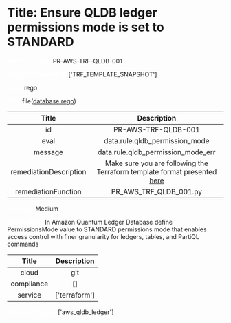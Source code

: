 



# Title: Ensure QLDB ledger permissions mode is set to STANDARD


***<font color="white">Master Test Id:</font>*** PR-AWS-TRF-QLDB-001

***<font color="white">Master Snapshot Id:</font>*** ['TRF_TEMPLATE_SNAPSHOT']

***<font color="white">type:</font>*** rego

***<font color="white">rule:</font>*** file([database.rego])  
  
  
  
  

|Title|Description|
| :---: | :---: |
|id|PR-AWS-TRF-QLDB-001|
|eval|data.rule.qldb_permission_mode|
|message|data.rule.qldb_permission_mode_err|
|remediationDescription|Make sure you are following the Terraform template format presented <a href='https://registry.terraform.io/providers/hashicorp/aws/latest/docs/resources/qldb_ledger' target='_blank'>here</a>|
|remediationFunction|PR_AWS_TRF_QLDB_001.py|


***<font color="white">Severity:</font>*** Medium

***<font color="white">Description:</font>*** In Amazon Quantum Ledger Database define PermissionsMode value to STANDARD permissions mode that enables access control with finer granularity for ledgers, tables, and PartiQL commands  
  
  

|Title|Description|
| :---: | :---: |
|cloud|git|
|compliance|[]|
|service|['terraform']|


***<font color="white">Resource Types:</font>*** ['aws_qldb_ledger']


[database.rego]: https://github.com/prancer-io/prancer-compliance-test/tree/master/aws/terraform/database.rego
